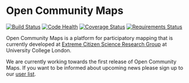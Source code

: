 Open Community Maps
===================

[![Build Status](https://travis-ci.org/ExCiteS/opencommunitymaps.svg?branch=master)](https://travis-ci.org/ExCiteS/opencommunitymaps) [![Code Health](https://landscape.io/github/ExCiteS/opencommunitymaps/master/landscape.png)](https://landscape.io/github/ExCiteS/opencommunitymaps/master) [![Coverage Status](https://coveralls.io/repos/ExCiteS/opencommunitymaps/badge.png?branch=master)](https://coveralls.io/r/ExCiteS/opencommunitymaps?branch=master) [![Requirements Status](https://requires.io/github/ExCiteS/opencommunitymaps/requirements.svg?branch=staging)](https://requires.io/github/ExCiteS/opencommunitymaps/requirements/?branch=staging)

Open Community Maps is a platform for participatory mapping that is currently developed at [Extreme Citizen Science Research Group](http://ucl.ac.uk/excites) at University College London. 

We are currently working towards the first release of Open Community Maps. If you want to be informed about upcoming news please sign up to our [user list](https://groups.google.com/d/forum/opencommunitymaps).
